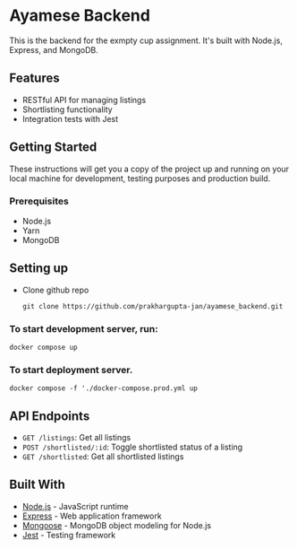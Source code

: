 # Ayamese Backend

This is the backend for the exmpty cup assignment. It's built with Node.js, Express, and MongoDB.

## Features

- RESTful API for managing listings
- Shortlisting functionality
- Integration tests with Jest

## Getting Started

These instructions will get you a copy of the project up and running on your local machine for development, testing purposes and production build.

### Prerequisites

- Node.js
- Yarn
- MongoDB

## Setting up
- Clone github repo
    
    `git clone https://github.com/prakhargupta-jan/ayamese_backend.git`

### To start development server, run: 
    docker compose up

### To start deployment server.
    docker compose -f './docker-compose.prod.yml up 


## API Endpoints

- `GET /listings`: Get all listings
- `POST /shortlisted/:id`: Toggle shortlisted status of a listing
- `GET /shortlisted`: Get all shortlisted listings

## Built With

- [Node.js](https://nodejs.org) - JavaScript runtime
- [Express](https://expressjs.com) - Web application framework
- [Mongoose](https://mongoosejs.com) - MongoDB object modeling for Node.js
- [Jest](https://jestjs.io) - Testing framework